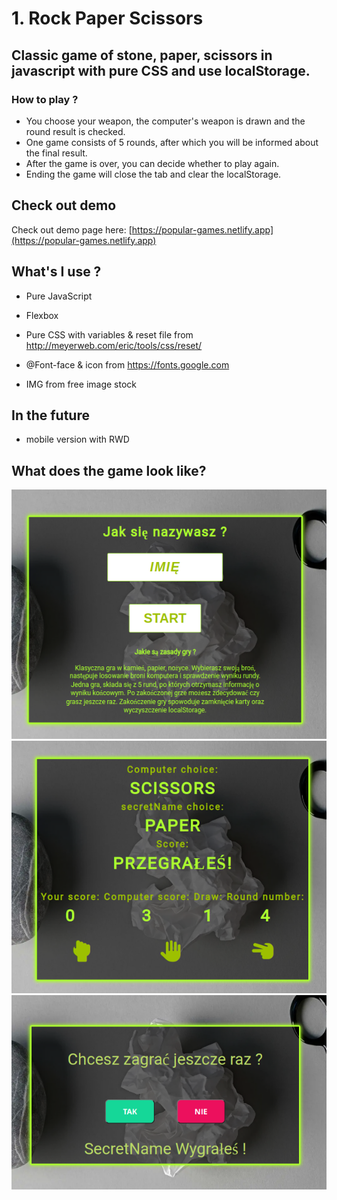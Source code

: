 # 1. Rock Paper Scissors

## Classic game of stone, paper, scissors in javascript with pure CSS and use localStorage.

### How to play ?

- You choose your weapon, the computer's weapon is drawn and the round result is checked.
- One game consists of 5 rounds, after which you will be informed about the final result.
- After the game is over, you can decide whether to play again.
- Ending the game will close the tab and clear the localStorage.

## Check out demo

Check out demo page here: [https://popular-games.netlify.app](https://popular-games.netlify.app)

## What's I use ?

- Pure JavaScript

- Flexbox

- Pure CSS with variables & reset file from http://meyerweb.com/eric/tools/css/reset/
- @Font-face & icon from https://fonts.google.com
- IMG from free image stock

## In the future

- mobile version with RWD

## What does the game look like?

![image](./images/jsgame1.png)
![image](./images/jsgame2.png)
![image](./images/jsgame3.png)
